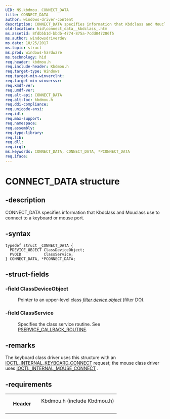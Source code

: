 ```yaml
---
UID: NS.kbdmou._CONNECT_DATA
title: CONNECT_DATA
author: windows-driver-content
description: CONNECT_DATA specifies information that Kbdclass and Mouclass use to connect to a keyboard or mouse port.
old-location: hid\connect_data__kbdclass_.htm
ms.assetid: 8fdb5b1d-bbdb-4774-875a-7cdd047286f5
ms.author: windowsdriverdev
ms.date: 10/25/2017
ms.topic: struct
ms.prod: windows-hardware
ms.technology: hid
req.header: kbdmou.h
req.include-header: Kbdmou.h
req.target-type: Windows
req.target-min-winverclnt: 
req.target-min-winversvr: 
req.kmdf-ver: 
req.umdf-ver: 
req.alt-api: CONNECT_DATA
req.alt-loc: kbdmou.h
req.ddi-compliance: 
req.unicode-ansi: 
req.idl: 
req.max-support: 
req.namespace: 
req.assembly: 
req.type-library: 
req.lib: 
req.dll: 
req.irql: 
ms.keywords: CONNECT_DATA, CONNECT_DATA, *PCONNECT_DATA
req.iface: 
---
```


# CONNECT_DATA structure



## -description
<p>CONNECT_DATA specifies information that Kbdclass and Mouclass use to connect to a keyboard or mouse port.</p>


## -syntax

````
typedef struct _CONNECT_DATA {
  PDEVICE_OBJECT ClassDeviceObject;
  PVOID          ClassService;
} CONNECT_DATA, *PCONNECT_DATA;
````


## -struct-fields
<dl>

### -field <b>ClassDeviceObject</b>

<dd>
<p>Pointer to an upper-level class <a href="wdkgloss.f#wdkgloss.filter_device_object#wdkgloss.filter_device_object"><i>filter device object</i></a> (filter DO).</p>
</dd>

### -field <b>ClassService</b>

<dd>
<p>Specifies the class service routine. See  <a href="https://msdn.microsoft.com/library/windows/hardware/ff542274">PSERVICE_CALLBACK_ROUTINE</a>.</p>
</dd>
</dl>

## -remarks
<p>The keyboard class driver uses this structure with an <a href="https://msdn.microsoft.com/library/windows/hardware/ff541273">IOCTL_INTERNAL_KEYBOARD_CONNECT</a> request; the mouse class driver uses <a href="https://msdn.microsoft.com/library/windows/hardware/ff541294">IOCTL_INTERNAL_MOUSE_CONNECT</a> .</p>

## -requirements
<table>
<tr>
<th width="30%">
<p>Header</p>
</th>
<td width="70%">
<dl>
<dt>Kbdmou.h (include Kbdmou.h)</dt>
</dl>
</td>
</tr>
</table>